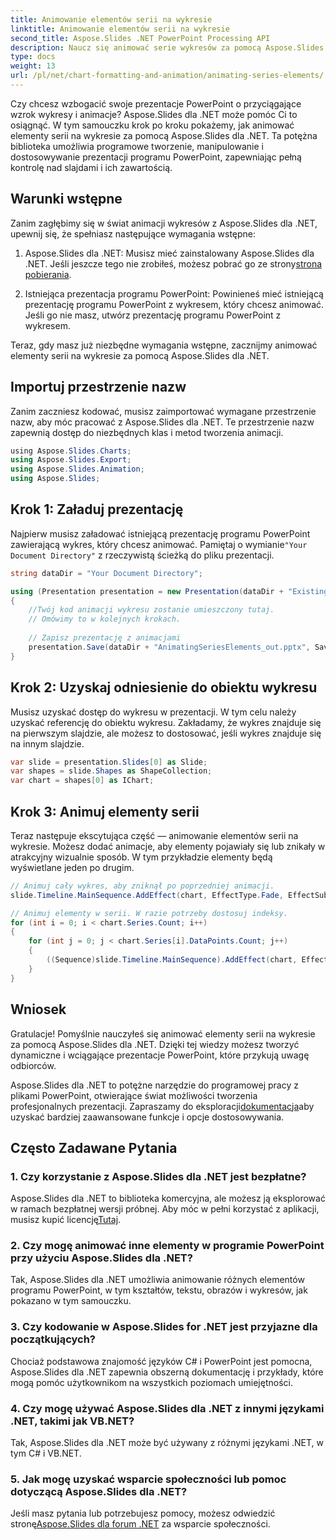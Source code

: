 ```yaml
---
title: Animowanie elementów serii na wykresie
linktitle: Animowanie elementów serii na wykresie
second_title: Aspose.Slides .NET PowerPoint Processing API
description: Naucz się animować serie wykresów za pomocą Aspose.Slides dla .NET. Twórz angażujące prezentacje z dynamicznymi efektami wizualnymi. Przewodnik ekspercki z przykładami kodu.
type: docs
weight: 13
url: /pl/net/chart-formatting-and-animation/animating-series-elements/
---
```


Czy chcesz wzbogacić swoje prezentacje PowerPoint o przyciągające wzrok wykresy i animacje? Aspose.Slides dla .NET może pomóc Ci to osiągnąć. W tym samouczku krok po kroku pokażemy, jak animować elementy serii na wykresie za pomocą Aspose.Slides dla .NET. Ta potężna biblioteka umożliwia programowe tworzenie, manipulowanie i dostosowywanie prezentacji programu PowerPoint, zapewniając pełną kontrolę nad slajdami i ich zawartością.

## Warunki wstępne

Zanim zagłębimy się w świat animacji wykresów z Aspose.Slides dla .NET, upewnij się, że spełniasz następujące wymagania wstępne:

1.  Aspose.Slides dla .NET: Musisz mieć zainstalowany Aspose.Slides dla .NET. Jeśli jeszcze tego nie zrobiłeś, możesz pobrać go ze strony[strona pobierania](https://releases.aspose.com/slides/net/).

2. Istniejąca prezentacja programu PowerPoint: Powinieneś mieć istniejącą prezentację programu PowerPoint z wykresem, który chcesz animować. Jeśli go nie masz, utwórz prezentację programu PowerPoint z wykresem.

Teraz, gdy masz już niezbędne wymagania wstępne, zacznijmy animować elementy serii na wykresie za pomocą Aspose.Slides dla .NET.

## Importuj przestrzenie nazw

Zanim zaczniesz kodować, musisz zaimportować wymagane przestrzenie nazw, aby móc pracować z Aspose.Slides dla .NET. Te przestrzenie nazw zapewnią dostęp do niezbędnych klas i metod tworzenia animacji.

```csharp
﻿using Aspose.Slides.Charts;
using Aspose.Slides.Export;
using Aspose.Slides.Animation;
using Aspose.Slides;
```

## Krok 1: Załaduj prezentację

 Najpierw musisz załadować istniejącą prezentację programu PowerPoint zawierającą wykres, który chcesz animować. Pamiętaj o wymianie`"Your Document Directory"` z rzeczywistą ścieżką do pliku prezentacji.

```csharp
string dataDir = "Your Document Directory";

using (Presentation presentation = new Presentation(dataDir + "ExistingChart.pptx"))
{
    //Twój kod animacji wykresu zostanie umieszczony tutaj.
    // Omówimy to w kolejnych krokach.
    
    // Zapisz prezentację z animacjami
    presentation.Save(dataDir + "AnimatingSeriesElements_out.pptx", SaveFormat.Pptx);
}
```

## Krok 2: Uzyskaj odniesienie do obiektu wykresu

Musisz uzyskać dostęp do wykresu w prezentacji. W tym celu należy uzyskać referencję do obiektu wykresu. Zakładamy, że wykres znajduje się na pierwszym slajdzie, ale możesz to dostosować, jeśli wykres znajduje się na innym slajdzie.

```csharp
var slide = presentation.Slides[0] as Slide;
var shapes = slide.Shapes as ShapeCollection;
var chart = shapes[0] as IChart;
```

## Krok 3: Animuj elementy serii

Teraz następuje ekscytująca część — animowanie elementów serii na wykresie. Możesz dodać animacje, aby elementy pojawiały się lub znikały w atrakcyjny wizualnie sposób. W tym przykładzie elementy będą wyświetlane jeden po drugim.

```csharp
// Animuj cały wykres, aby zniknął po poprzedniej animacji.
slide.Timeline.MainSequence.AddEffect(chart, EffectType.Fade, EffectSubtype.None, EffectTriggerType.AfterPrevious);

// Animuj elementy w serii. W razie potrzeby dostosuj indeksy.
for (int i = 0; i < chart.Series.Count; i++)
{
    for (int j = 0; j < chart.Series[i].DataPoints.Count; j++)
    {
        ((Sequence)slide.Timeline.MainSequence).AddEffect(chart, EffectChartMinorGroupingType.ByElementInSeries, i, j, EffectType.Appear, EffectSubtype.None, EffectTriggerType.AfterPrevious);
    }
}
```

## Wniosek

Gratulacje! Pomyślnie nauczyłeś się animować elementy serii na wykresie za pomocą Aspose.Slides dla .NET. Dzięki tej wiedzy możesz tworzyć dynamiczne i wciągające prezentacje PowerPoint, które przykują uwagę odbiorców.

 Aspose.Slides dla .NET to potężne narzędzie do programowej pracy z plikami PowerPoint, otwierające świat możliwości tworzenia profesjonalnych prezentacji. Zapraszamy do eksploracji[dokumentacja](https://reference.aspose.com/slides/net/)aby uzyskać bardziej zaawansowane funkcje i opcje dostosowywania.

## Często Zadawane Pytania

### 1. Czy korzystanie z Aspose.Slides dla .NET jest bezpłatne?

 Aspose.Slides dla .NET to biblioteka komercyjna, ale możesz ją eksplorować w ramach bezpłatnej wersji próbnej. Aby móc w pełni korzystać z aplikacji, musisz kupić licencję[Tutaj](https://purchase.aspose.com/buy).

### 2. Czy mogę animować inne elementy w programie PowerPoint przy użyciu Aspose.Slides dla .NET?

Tak, Aspose.Slides dla .NET umożliwia animowanie różnych elementów programu PowerPoint, w tym kształtów, tekstu, obrazów i wykresów, jak pokazano w tym samouczku.

### 3. Czy kodowanie w Aspose.Slides for .NET jest przyjazne dla początkujących?

Chociaż podstawowa znajomość języków C# i PowerPoint jest pomocna, Aspose.Slides dla .NET zapewnia obszerną dokumentację i przykłady, które mogą pomóc użytkownikom na wszystkich poziomach umiejętności.

### 4. Czy mogę używać Aspose.Slides dla .NET z innymi językami .NET, takimi jak VB.NET?

Tak, Aspose.Slides dla .NET może być używany z różnymi językami .NET, w tym C# i VB.NET.

### 5. Jak mogę uzyskać wsparcie społeczności lub pomoc dotyczącą Aspose.Slides dla .NET?

 Jeśli masz pytania lub potrzebujesz pomocy, możesz odwiedzić stronę[Aspose.Slides dla forum .NET](https://forum.aspose.com/) za wsparcie społeczności.
